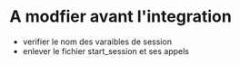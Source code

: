 # A modfier avant l'integration

* verifier le nom des varaibles de session
* enlever le fichier start_session et ses appels